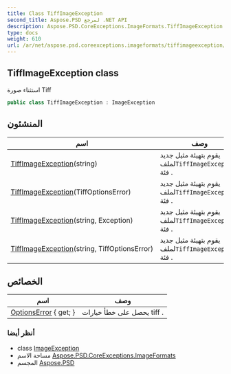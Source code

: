 ```yaml
---
title: Class TiffImageException
second_title: Aspose.PSD لمرجع .NET API
description: Aspose.PSD.CoreExceptions.ImageFormats.TiffImageException فصل. استثناء صورة Tiff
type: docs
weight: 610
url: /ar/net/aspose.psd.coreexceptions.imageformats/tiffimageexception/
---
```

## TiffImageException class

استثناء صورة Tiff

```csharp
public class TiffImageException : ImageException
```

## المنشئون

| اسم | وصف |
| --- | --- |
| [TiffImageException](tiffimageexception/#constructor_1)(string) | يقوم بتهيئة مثيل جديد لملف`TiffImageException` فئة . |
| [TiffImageException](tiffimageexception/#constructor)(TiffOptionsError) | يقوم بتهيئة مثيل جديد لملف`TiffImageException` فئة . |
| [TiffImageException](tiffimageexception/#constructor_3)(string, Exception) | يقوم بتهيئة مثيل جديد لملف`TiffImageException` فئة . |
| [TiffImageException](tiffimageexception/#constructor_2)(string, TiffOptionsError) | يقوم بتهيئة مثيل جديد لملف`TiffImageException` فئة . |

## الخصائص

| اسم | وصف |
| --- | --- |
| [OptionsError](../../aspose.psd.coreexceptions.imageformats/tiffimageexception/optionserror/) { get; } | يحصل على خطأ خيارات tiff . |

### أنظر أيضا

* class [ImageException](../../aspose.psd.coreexceptions/imageexception/)
* مساحة الاسم [Aspose.PSD.CoreExceptions.ImageFormats](../../aspose.psd.coreexceptions.imageformats/)
* المجسم [Aspose.PSD](../../)


